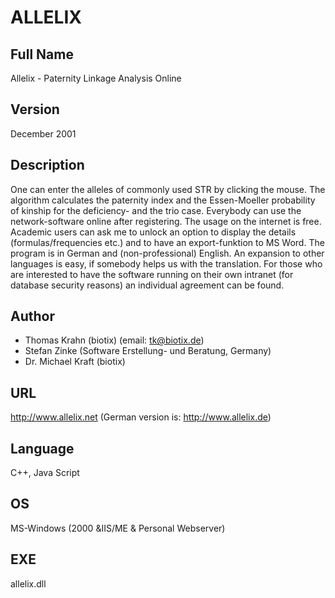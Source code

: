 # ALLELIX

## Full Name
Allelix - Paternity Linkage Analysis Online

## Version
December 2001

## Description
One can enter the alleles of commonly used STR by clicking the mouse. The algorithm calculates the paternity index and the Essen-Moeller probability of kinship for the deficiency- and the trio case. Everybody can use the network-software online after registering. The usage on the internet is free. Academic users can ask me to unlock an option to display the details (formulas/frequencies etc.) and to have an export-funktion to MS Word. The program is in German and (non-professional) English. An expansion to other languages is easy, if somebody helps us with the translation. For those who are interested to have the software running on their own intranet (for database security reasons) an individual agreement can be found.

## Author
* Thomas Krahn (biotix) (email: tk@biotix.de)
* Stefan Zinke (Software Erstellung- und Beratung, Germany)
* Dr. Michael Kraft (biotix)

## URL
http://www.allelix.net (German version is: http://www.allelix.de)

## Language
C++, Java Script

## OS
MS-Windows (2000 &IIS/ME & Personal Webserver)

## EXE
allelix.dll